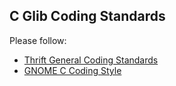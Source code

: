 ## C Glib Coding Standards

Please follow:
 * [Thrift General Coding Standards](/doc/coding_standards.md)
 * [GNOME C Coding Style](https://help.gnome.org/users/programming-guidelines/stable/c-coding-style.html.en)
